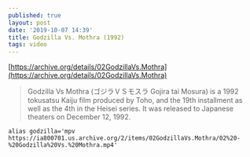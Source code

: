 ```yaml
---
published: true
layout: post
date: '2019-10-07 14:39'
title: Godzilla Vs. Mothra (1992)
tags: video 
---
```

[https://archive.org/details/02GodzillaVs.Mothra](https://archive.org/details/02GodzillaVs.Mothra)

> Godzilla Vs Mothra (ゴジラＶＳモスラ Gojira tai Mosura) is a 1992 tokusatsu Kaiju film produced by Toho, and the 19th installment as well as the 4th in the Heisei series. It was released to Japanese theaters on December 12, 1992.

    alias godzilla='mpv https://ia800701.us.archive.org/2/items/02GodzillaVs.Mothra/02%20-%20Godzilla%20Vs.%20Mothra.mp4'
